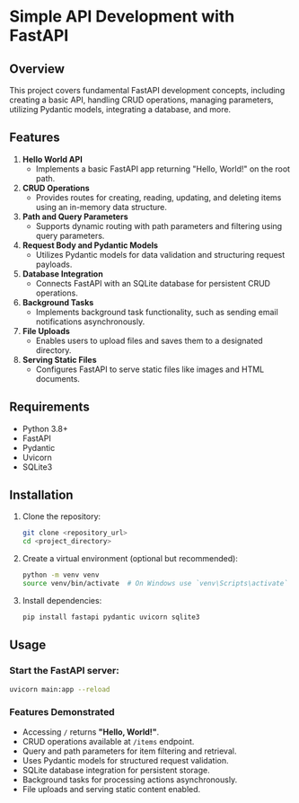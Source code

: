 # Simple API Development with FastAPI

## Overview
This project covers fundamental FastAPI development concepts, including creating a basic API, handling CRUD operations, managing parameters, utilizing Pydantic models, integrating a database, and more.

## Features
1. **Hello World API**
   - Implements a basic FastAPI app returning "Hello, World!" on the root path.
2. **CRUD Operations**
   - Provides routes for creating, reading, updating, and deleting items using an in-memory data structure.
3. **Path and Query Parameters**
   - Supports dynamic routing with path parameters and filtering using query parameters.
4. **Request Body and Pydantic Models**
   - Utilizes Pydantic models for data validation and structuring request payloads.
5. **Database Integration**
   - Connects FastAPI with an SQLite database for persistent CRUD operations.
6. **Background Tasks**
   - Implements background task functionality, such as sending email notifications asynchronously.
7. **File Uploads**
   - Enables users to upload files and saves them to a designated directory.
8. **Serving Static Files**
   - Configures FastAPI to serve static files like images and HTML documents.

## Requirements
- Python 3.8+
- FastAPI
- Pydantic
- Uvicorn
- SQLite3

## Installation
1. Clone the repository:
   ```sh
   git clone <repository_url>
   cd <project_directory>
   ```
2. Create a virtual environment (optional but recommended):
   ```sh
   python -m venv venv
   source venv/bin/activate  # On Windows use `venv\Scripts\activate`
   ```
3. Install dependencies:
   ```sh
   pip install fastapi pydantic uvicorn sqlite3
   ```

## Usage
### Start the FastAPI server:
```sh
uvicorn main:app --reload
```

### Features Demonstrated
- Accessing `/` returns **"Hello, World!"**.
- CRUD operations available at `/items` endpoint.
- Query and path parameters for item filtering and retrieval.
- Uses Pydantic models for structured request validation.
- SQLite database integration for persistent storage.
- Background tasks for processing actions asynchronously.
- File uploads and serving static content enabled.



